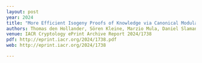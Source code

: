 ```yaml
---
layout: post
year: 2024
title: "More Efficient Isogeny Proofs of Knowledge via Canonical Modular Polynomials"
authors: Thomas den Hollander, Sören Kleine, Marzio Mula, Daniel Slamanig, and Sebastian A. Spindler
venue: IACR Cryptology ePrint Archive Report 2024/1738
pdf: http://eprint.iacr.org/2024/1738.pdf
web: http://eprint.iacr.org/2024/1738

---
```




